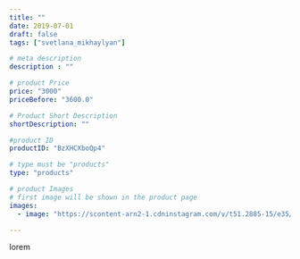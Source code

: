 ```yaml
---
title: ""
date: 2019-07-01
draft: false
tags: ["svetlana_mikhaylyan"]

# meta description
description : ""

# product Price
price: "3000"
priceBefore: "3600.0"

# Product Short Description
shortDescription: ""

#product ID
productID: "BzXHCXboQp4"

# type must be "products"
type: "products"

# product Images
# first image will be shown in the product page
images:
  - image: "https://scontent-arn2-1.cdninstagram.com/v/t51.2885-15/e35/65226855_473857493371720_2087810474433262651_n.jpg?se=7&tp=1&_nc_ht=scontent-arn2-1.cdninstagram.com&_nc_cat=104&_nc_ohc=DPr7UY5wjuYAX-AWp-z&ccb=7-4&oh=2718930a2cf50bfd89b3ca826c6fb85d&oe=6082262B&_nc_sid=86f79a&ig_cache_key=MjA3ODE2MDcwMTk3ODkwNTIwOA%3D%3D.2-ccb7-4"

---
```

lorem
